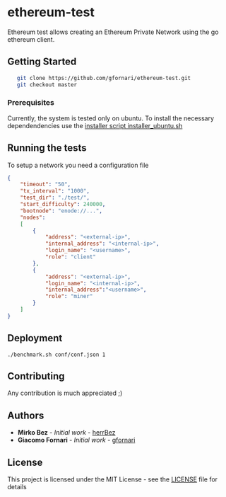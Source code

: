 # ethereum-test

Ethereum test allows creating an Ethereum Private Network using the go ethereum client.

## Getting Started

```sh
   git clone https://github.com/gfornari/ethereum-test.git
   git checkout master
```

### Prerequisites

Currently, the system is tested only on ubuntu. To install the necessary dependendencies use the [installer script installer_ubuntu.sh](installer_ubuntu.sh)

## Running the tests

To setup a network you need a configuration file

```json
{
    "timeout": "50",
    "tx_interval": "1000",
    "test_dir": "./test/",
    "start_difficulty": 240000,
    "bootnode": "enode://...",
    "nodes": 
    [
        {
            "address": "<external-ip>",
            "internal_address": "<internal-ip>",
            "login_name": "<username>",
            "role": "client"
        },
        {
            "address": "<external-ip>",
            "login_name": "<internal-ip>",
            "internal_address":"<username>",
            "role": "miner"
        }
    ]
}
```

## Deployment

```./benchmark.sh conf/conf.json 1```

## Contributing

Any contribution is much appreciated ;)

## Authors

* **Mirko Bez** - *Initial work* - [herrBez](https://github.com/herrBez)
* **Giacomo Fornari** - *Initial work* - [gfornari](https://github.com/gfornari)

## License

This project is licensed under the MIT License - see the [LICENSE](LICENSE.md) file for details


